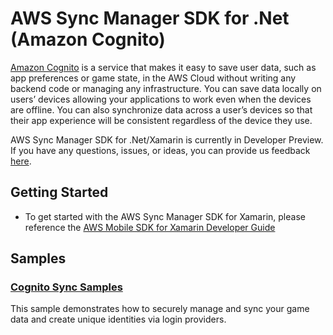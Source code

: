 # AWS Sync Manager SDK for .Net (Amazon Cognito)

[Amazon Cognito](http://aws.amazon.com/cognito/) is a service that makes it easy to save user data, such as app preferences or game state, in the AWS Cloud without writing any backend code or managing any infrastructure. You can save data locally on users’ devices allowing your applications to work even when the devices are offline. You can also synchronize data across a user’s devices so that their app experience will be consistent regardless of the device they use.

AWS Sync Manager SDK for .Net/Xamarin is currently in Developer Preview. If you have any questions, issues, or ideas, you can provide us feedback [here](https://github.com/aws/amazon-cognito-dotnet/issues).

## Getting Started

* To get started with the AWS Sync Manager SDK for Xamarin, please reference the [AWS Mobile SDK for Xamarin Developer Guide](http://docs.aws.amazon.com/mobile/sdkforxamarin/developerguide)

## Samples

### [Cognito Sync Samples](https://github.com/aws/amazon-cognito-dotnet/trees/master/--/sdk/sample)

This sample demonstrates how to securely manage and sync your game data and create unique identities via login providers.


